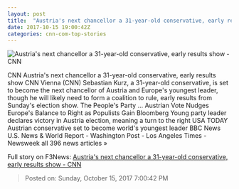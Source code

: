 ```yaml
---
layout: post
title:  "Austria's next chancellor a 31-year-old conservative, early results show - CNN"
date: 2017-10-15 19:00:42Z
categories: cnn-com-top-stories
---
```


![Austria's next chancellor a 31-year-old conservative, early results show - CNN](http://cdn.cnn.com/cnnnext/dam/assets/171015081601-03-austrian-legislative-election-restricted-super-tease.jpg)

CNN Austria's next chancellor a 31-year-old conservative, early results show CNN Vienna (CNN) Sebastian Kurz, a 31-year-old conservative, is set to become the next chancellor of Austria and Europe's youngest leader, though he will likely need to form a coalition to rule, early results from Sunday's election show. The People's Party ... Austrian Vote Nudges Europe's Balance to Right as Populists Gain Bloomberg Young party leader declares victory in Austria election, meaning a turn to the right USA TODAY Austrian conservative set to become world's youngest leader BBC News U.S. News & World Report - Washington Post - Los Angeles Times - Newsweek all 396 news articles »


Full story on F3News: [Austria's next chancellor a 31-year-old conservative, early results show - CNN](http://www.f3nws.com/n/qxXjJG)

> Posted on: Sunday, October 15, 2017 7:00:42 PM
